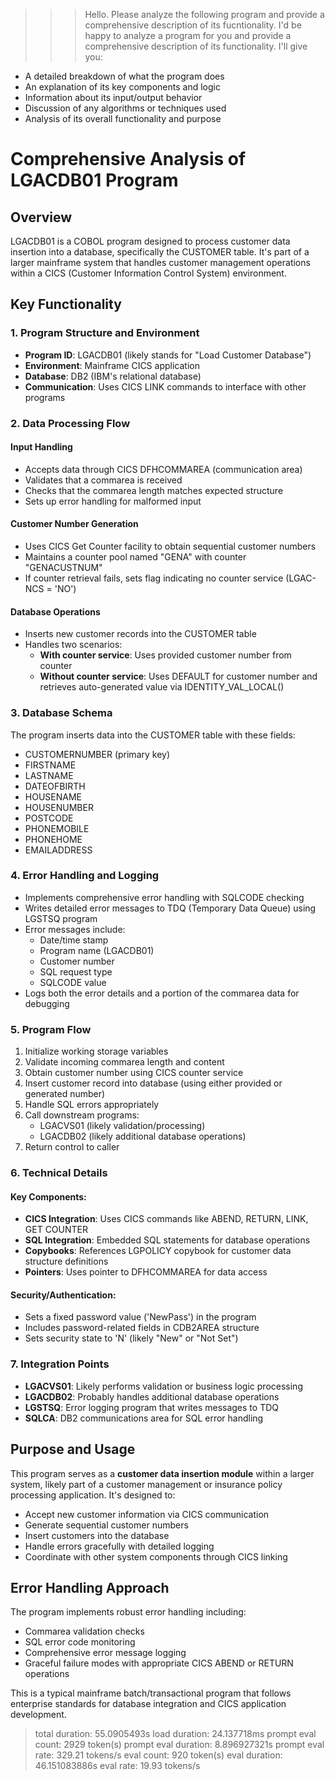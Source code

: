 >>> Hello. Please analyze the following program and provide a comprehensive description of its fucntionality.
I'd be happy to analyze a program for you and provide a comprehensive description of its functionality. I'll give you:

- A detailed breakdown of what the program does
- An explanation of its key components and logic
- Information about its input/output behavior
- Discussion of any algorithms or techniques used
- Analysis of its overall functionality and purpose

# Comprehensive Analysis of LGACDB01 Program

## Overview
LGACDB01 is a COBOL program designed to process customer data insertion into a database, specifically the CUSTOMER table. It's part of 
a larger mainframe system that handles customer management operations within a CICS (Customer Information Control System) environment.

## Key Functionality

### 1. **Program Structure and Environment**
- **Program ID**: LGACDB01 (likely stands for "Load Customer Database")
- **Environment**: Mainframe CICS application
- **Database**: DB2 (IBM's relational database)
- **Communication**: Uses CICS LINK commands to interface with other programs

### 2. **Data Processing Flow**

#### Input Handling
- Accepts data through CICS DFHCOMMAREA (communication area)
- Validates that a commarea is received
- Checks that the commarea length matches expected structure
- Sets up error handling for malformed input

#### Customer Number Generation
- Uses CICS Get Counter facility to obtain sequential customer numbers
- Maintains a counter pool named "GENA" with counter "GENACUSTNUM"
- If counter retrieval fails, sets flag indicating no counter service (LGAC-NCS = 'NO')

#### Database Operations
- Inserts new customer records into the CUSTOMER table
- Handles two scenarios:
  - **With counter service**: Uses provided customer number from counter
  - **Without counter service**: Uses DEFAULT for customer number and retrieves auto-generated value via IDENTITY_VAL_LOCAL()

### 3. **Database Schema**
The program inserts data into the CUSTOMER table with these fields:
- CUSTOMERNUMBER (primary key)
- FIRSTNAME
- LASTNAME  
- DATEOFBIRTH
- HOUSENAME
- HOUSENUMBER
- POSTCODE
- PHONEMOBILE
- PHONEHOME
- EMAILADDRESS

### 4. **Error Handling and Logging**
- Implements comprehensive error handling with SQLCODE checking
- Writes detailed error messages to TDQ (Temporary Data Queue) using LGSTSQ program
- Error messages include:
  - Date/time stamp
  - Program name (LGACDB01)
  - Customer number
  - SQL request type
  - SQLCODE value
- Logs both the error details and a portion of the commarea data for debugging

### 5. **Program Flow**
1. Initialize working storage variables
2. Validate incoming commarea length and content
3. Obtain customer number using CICS counter service
4. Insert customer record into database (using either provided or generated number)
5. Handle SQL errors appropriately
6. Call downstream programs:
   - LGACVS01 (likely validation/processing)
   - LGACDB02 (likely additional database operations)
7. Return control to caller

### 6. **Technical Details**

#### Key Components:
- **CICS Integration**: Uses CICS commands like ABEND, RETURN, LINK, GET COUNTER
- **SQL Integration**: Embedded SQL statements for database operations
- **Copybooks**: References LGPOLICY copybook for customer data structure definitions
- **Pointers**: Uses pointer to DFHCOMMAREA for data access

#### Security/Authentication:
- Sets a fixed password value ('NewPass') in the program
- Includes password-related fields in CDB2AREA structure
- Sets security state to 'N' (likely "New" or "Not Set")

### 7. **Integration Points**
- **LGACVS01**: Likely performs validation or business logic processing
- **LGACDB02**: Probably handles additional database operations
- **LGSTSQ**: Error logging program that writes messages to TDQ
- **SQLCA**: DB2 communications area for SQL error handling

## Purpose and Usage
This program serves as a **customer data insertion module** within a larger system, likely part of a customer management or insurance 
policy processing application. It's designed to:
- Accept new customer information via CICS communication
- Generate sequential customer numbers
- Insert customers into the database
- Handle errors gracefully with detailed logging
- Coordinate with other system components through CICS linking

## Error Handling Approach
The program implements robust error handling including:
- Commarea validation checks
- SQL error code monitoring
- Comprehensive error message logging
- Graceful failure modes with appropriate CICS ABEND or RETURN operations

This is a typical mainframe batch/transactional program that follows enterprise standards for database integration and CICS 
application development.

> total duration:       55.0905493s
> load duration:        24.137718ms
> prompt eval count:    2929 token(s)
> prompt eval duration: 8.896927321s
> prompt eval rate:     329.21 tokens/s
> eval count:           920 token(s)
> eval duration:        46.151083886s
> eval rate:            19.93 tokens/s
